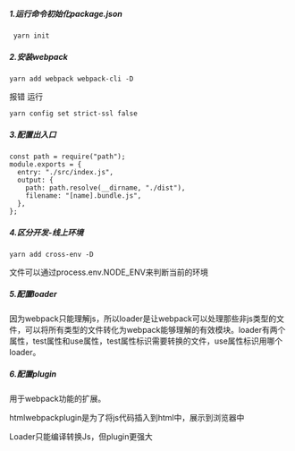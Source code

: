 ##### 1.运行命令初始化package.json  

```
 yarn init
```

##### 2.安装webpack

```
yarn add webpack webpack-cli -D
```

报错 运行

```
yarn config set strict-ssl false
```

##### 3.配置出入口

```
const path = require("path");
module.exports = {
  entry: "./src/index.js",
  output: {
    path: path.resolve(__dirname, "./dist"),
    filename: "[name].bundle.js",
  },
};
```

##### 4.区分开发-线上环境

```
yarn add cross-env -D
```

文件可以通过process.env.NODE_ENV来判断当前的环境

##### 5.配置loader

因为webpack只能理解js，所以loader是让webpack可以处理那些非js类型的文件，可以将所有类型的文件转化为webpack能够理解的有效模块。loader有两个属性，test属性和use属性，test属性标识需要转换的文件，use属性标识用哪个loader。

##### 6.配置plugin

用于webpack功能的扩展。

htmlwebpackplugin是为了将js代码插入到html中，展示到浏览器中

Loader只能编译转换Js，但plugin更强大





































